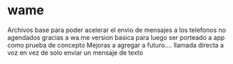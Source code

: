 # wame
Archivos base para poder acelerar el envio de mensajes a los telefonos no agendados gracias a wa.me version basica para luego ser porteado a app como prueba de concepto
Mejoras a agregar a futuro.... llamada directa a voz en vez de solo enviar un mensaje de texto
